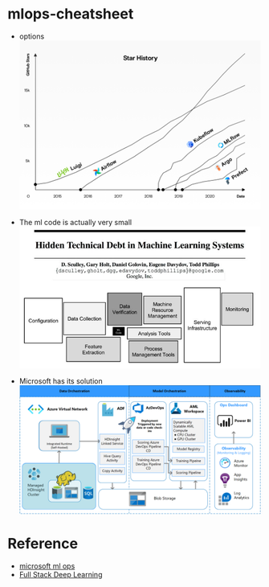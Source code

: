 # mlops-cheatsheet
* options
![options](img/starhistory.png)

* The ml code is actually very small
![mlcode](img/mlcode.jpeg)

* Microsoft has its solution
![ms-mlops](img/ms-mlops.png)

# Reference
* [microsoft ml ops](https://docs.microsoft.com/en-us/azure/architecture/example-scenario/mlops/mlops-technical-paper)
* [Full Stack Deep Learning](https://fullstackdeeplearning.com/spring2021/lecture-6/)


